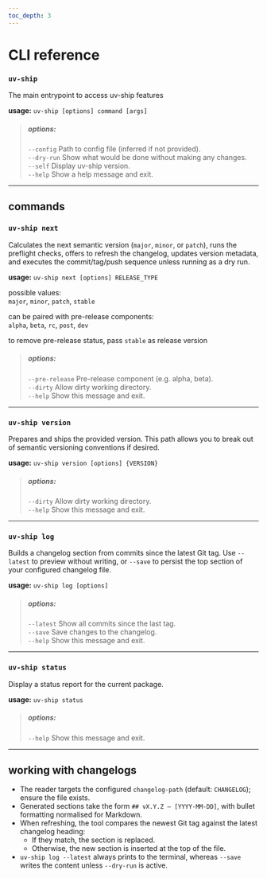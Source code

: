 ```yaml
---
toc_depth: 3
---
```


# CLI reference

### `uv-ship`

The main entrypoint to access uv-ship features

<span class="acc-2-text">**usage:**</span> `uv-ship [options] command [args]`

> ##### options:
> `--config` Path to config file (inferred if not provided).  
> `--dry-run` Show what would be done without making any changes.  
> `--self` Display uv-ship version.  
> `--help` Show a help message and exit.  

---


## commands
### `uv-ship next`

Calculates the next semantic version (`major`, `minor`, or `patch`), runs the preflight checks, offers to refresh the changelog, updates version metadata, and executes the commit/tag/push sequence unless running as a dry run.

<span class="acc-2-text">**usage:**</span> `uv-ship next [options] RELEASE_TYPE`

possible values:  
`major`, `minor`, `patch`, `stable`

can be paired with pre-release components:  
`alpha`, `beta`, `rc`, `post`, `dev`

to remove pre-release status, pass `stable` as release version


> ##### options:
> `--pre-release` Pre-release component (e.g. alpha, beta).  
> `--dirty` Allow dirty working directory.  
> `--help` Show this message and exit.  

---

### `uv-ship version`
Prepares and ships the provided version. This path allows you to break out of semantic versioning conventions if desired.

<span class="acc-2-text">**usage:**</span> `uv-ship version [options] {VERSION}`

> ##### options:
> `--dirty` Allow dirty working directory.  
> `--help` Show this message and exit.  

---

### `uv-ship log`
Builds a changelog section from commits since the latest Git tag. Use `--latest` to preview without writing, or `--save` to persist the top section of your configured changelog file.

<span class="acc-2-text">**usage:**</span> `uv-ship log [options]`

> ##### options:
> `--latest` Show all commits since the last tag.  
> `--save` Save changes to the changelog.  
> `--help` Show this message and exit.  

---

### `uv-ship status`
Display a status report for the current package.

<span class="acc-2-text">**usage:**</span> `uv-ship status`

> ##### options:
> `--help` Show this message and exit.  

---

## working with changelogs
- The reader targets the configured `changelog-path` (default: `CHANGELOG`); ensure the file exists.
- Generated sections take the form `## vX.Y.Z — [YYYY-MM-DD]`, with bullet formatting normalised for Markdown.
- When refreshing, the tool compares the newest Git tag against the latest changelog heading:
  - If they match, the section is replaced.
  - Otherwise, the new section is inserted at the top of the file.
- `uv-ship log --latest` always prints to the terminal, whereas `--save` writes the content unless `--dry-run` is active.
